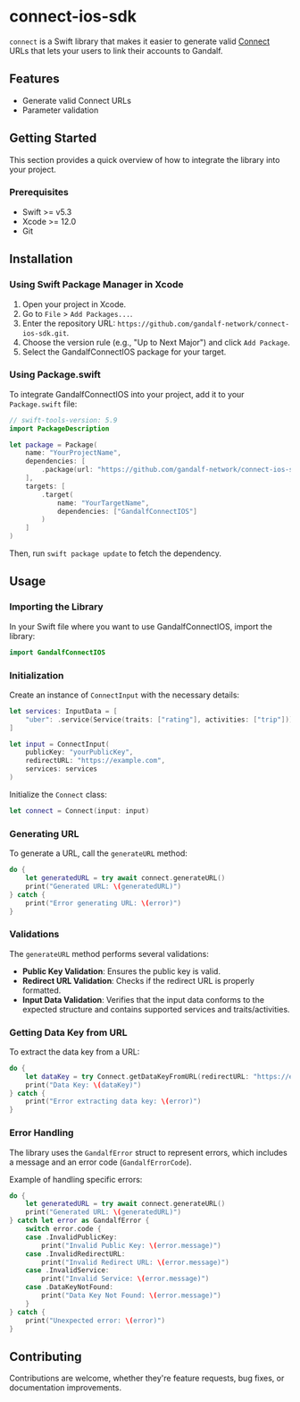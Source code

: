 # connect-ios-sdk

`connect` is a Swift library that makes it easier to generate valid [Connect](https://docs.gandalf.network/concepts/connect) URLs that lets your users to link their accounts to Gandalf.

## Features

- Generate valid Connect URLs
- Parameter validation

## Getting Started

This section provides a quick overview of how to integrate the library into your project.

### Prerequisites

- Swift >= v5.3
- Xcode >= 12.0
- Git

## Installation

### Using Swift Package Manager in Xcode

1. Open your project in Xcode.
2. Go to `File` > `Add Packages...`.
3. Enter the repository URL: `https://github.com/gandalf-network/connect-ios-sdk.git`.
4. Choose the version rule (e.g., "Up to Next Major") and click `Add Package`.
5. Select the GandalfConnectIOS package for your target.

### Using Package.swift

To integrate GandalfConnectIOS into your project, add it to your `Package.swift` file:

```swift
// swift-tools-version: 5.9
import PackageDescription

let package = Package(
    name: "YourProjectName",
    dependencies: [
        .package(url: "https://github.com/gandalf-network/connect-ios-sdk.git", .upToNextMajor(from: "1.0.0"))
    ],
    targets: [
        .target(
            name: "YourTargetName",
            dependencies: ["GandalfConnectIOS"]
        )
    ]
)
```

Then, run `swift package update` to fetch the dependency.

## Usage

### Importing the Library

In your Swift file where you want to use GandalfConnectIOS, import the library:

```swift
import GandalfConnectIOS
```

### Initialization

Create an instance of `ConnectInput` with the necessary details:

```swift
let services: InputData = [
    "uber": .service(Service(traits: ["rating"], activities: ["trip"]))
]

let input = ConnectInput(
    publicKey: "yourPublicKey",
    redirectURL: "https://example.com",
    services: services
)
```

Initialize the `Connect` class:

```swift
let connect = Connect(input: input)
```

### Generating URL

To generate a URL, call the `generateURL` method:

```swift
do {
    let generatedURL = try await connect.generateURL()
    print("Generated URL: \(generatedURL)")
} catch {
    print("Error generating URL: \(error)")
}
```

### Validations

The `generateURL` method performs several validations:

- **Public Key Validation**: Ensures the public key is valid.
- **Redirect URL Validation**: Checks if the redirect URL is properly formatted.
- **Input Data Validation**: Verifies that the input data conforms to the expected structure and contains supported services and traits/activities.

### Getting Data Key from URL

To extract the data key from a URL:

```swift
do {
    let dataKey = try Connect.getDataKeyFromURL(redirectURL: "https://example.com?dataKey=testDataKey")
    print("Data Key: \(dataKey)")
} catch {
    print("Error extracting data key: \(error)")
}
```

### Error Handling

The library uses the `GandalfError` struct to represent errors, which includes a message and an error code (`GandalfErrorCode`).

Example of handling specific errors:

```swift
do {
    let generatedURL = try await connect.generateURL()
    print("Generated URL: \(generatedURL)")
} catch let error as GandalfError {
    switch error.code {
    case .InvalidPublicKey:
        print("Invalid Public Key: \(error.message)")
    case .InvalidRedirectURL:
        print("Invalid Redirect URL: \(error.message)")
    case .InvalidService:
        print("Invalid Service: \(error.message)")
    case .DataKeyNotFound:
        print("Data Key Not Found: \(error.message)")
    }
} catch {
    print("Unexpected error: \(error)")
}
```

## Contributing

Contributions are welcome, whether they're feature requests, bug fixes, or documentation improvements.
